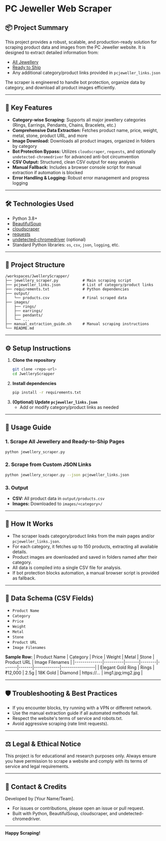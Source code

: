 # PC Jeweller Web Scraper

## 📦 Project Summary
This project provides a robust, scalable, and production-ready solution for scraping product data and images from the PC Jeweller website. It is designed to extract detailed information from:
- [All Jewellery](https://www.pcjeweller.com/all-jewellery.html)
- [Ready to Ship](https://www.pcjeweller.com/ready-to-ship.html)
- Any additional category/product links provided in `pcjeweller_links.json`

The scraper is engineered to handle bot protection, organize data by category, and download all product images efficiently.

---

## 🚀 Key Features
- **Category-wise Scraping:** Supports all major jewellery categories (Rings, Earrings, Pendants, Chains, Bracelets, etc.)
- **Comprehensive Data Extraction:** Fetches product name, price, weight, metal, stone, product URL, and more
- **Image Download:** Downloads all product images, organized in folders by category
- **Bot Protection Bypass:** Utilizes `cloudscraper`, `requests`, and optionally `undetected-chromedriver` for advanced anti-bot circumvention
- **CSV Output:** Structured, clean CSV output for easy analysis
- **Manual Fallback:** Includes a browser console script for manual extraction if automation is blocked
- **Error Handling & Logging:** Robust error management and progress logging

---

## 🛠️ Technologies Used
- Python 3.8+
- [BeautifulSoup](https://www.crummy.com/software/BeautifulSoup/)
- [cloudscraper](https://github.com/VeNoMouS/cloudscraper)
- [requests](https://docs.python-requests.org/)
- [undetected-chromedriver](https://github.com/ultrafunkamsterdam/undetected-chromedriver) (optional)
- Standard Python libraries: `os`, `csv`, `json`, `logging`, etc.

---

## 📂 Project Structure
```
/workspaces/JwelleryScrapper/
├── jewellery_scraper.py           # Main scraping script
├── pcjeweller_links.json          # List of category/product links
├── requirements.txt               # Python dependencies
├── output/
│   └── products.csv               # Final scraped data
├── images/
│   ├── rings/
│   ├── earrings/
│   ├── pendants/
│   └── ...
├── manual_extraction_guide.sh     # Manual scraping instructions
└── README.md
```

---

## ⚙️ Setup Instructions
1. **Clone the repository**
   ```bash
   git clone <repo-url>
   cd JwelleryScrapper
   ```
2. **Install dependencies**
   ```bash
   pip install -r requirements.txt
   ```
3. **(Optional) Update `pcjeweller_links.json`**
   - Add or modify category/product links as needed

---

## 🏃 Usage Guide
### 1. Scrape All Jewellery and Ready-to-Ship Pages
```bash
python jewellery_scraper.py
```

### 2. Scrape from Custom JSON Links
```bash
python jewellery_scraper.py --json pcjeweller_links.json
```

### 3. Output
- **CSV:** All product data in `output/products.csv`
- **Images:** Downloaded to `images/<category>/`

---

## 🧠 How It Works
- The scraper loads category/product links from the main pages and/or `pcjeweller_links.json`.
- For each category, it fetches up to 150 products, extracting all available details.
- Product images are downloaded and saved in folders named after their category.
- All data is compiled into a single CSV file for analysis.
- If bot protection blocks automation, a manual browser script is provided as fallback.

---

## 📑 Data Schema (CSV Fields)
- `Product Name`
- `Category`
- `Price`
- `Weight`
- `Metal`
- `Stone`
- `Product URL`
- `Image Filenames`

**Sample Row:**
| Product Name | Category | Price | Weight | Metal | Stone | Product URL | Image Filenames |
|--------------|----------|-------|--------|-------|-------|-------------|-----------------|
| Elegant Gold Ring | Rings | ₹12,000 | 2.5g | 18K Gold | Diamond | https://... | img1.jpg;img2.jpg |

---

## 🛡️ Troubleshooting & Best Practices
- If you encounter blocks, try running with a VPN or different network.
- Use the manual extraction guide if all automated methods fail.
- Respect the website's terms of service and robots.txt.
- Avoid aggressive scraping (rate limit requests).

---

## ⚖️ Legal & Ethical Notice
This project is for educational and research purposes only. Always ensure you have permission to scrape a website and comply with its terms of service and legal requirements.

---

## 🙋 Contact & Credits
Developed by [Your Name/Team].
- For issues or contributions, please open an issue or pull request.
- Built with Python, BeautifulSoup, cloudscraper, and undetected-chromedriver.

---

**Happy Scraping!**

